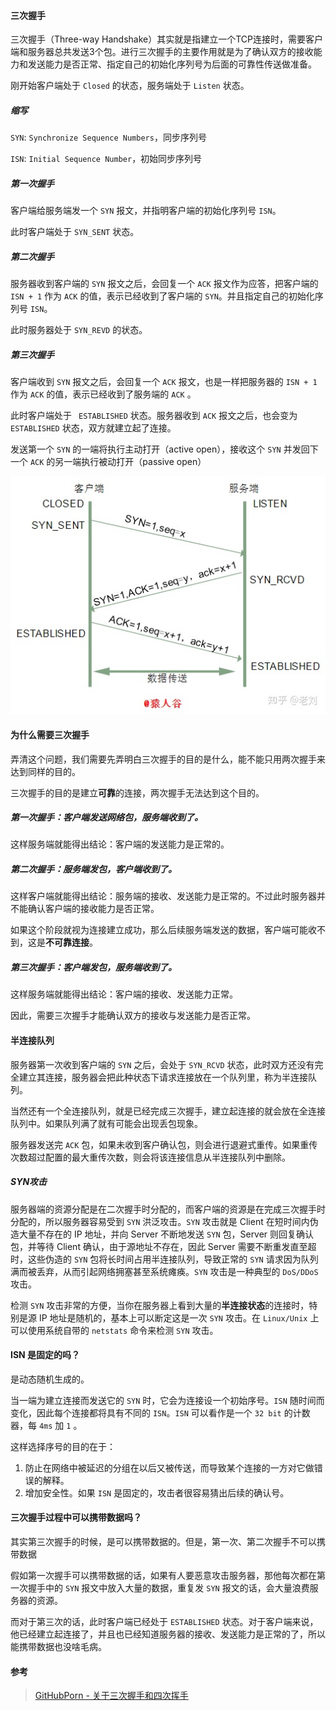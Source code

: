 #### 三次握手

三次握手（Three-way Handshake）其实就是指建立一个TCP连接时，需要客户端和服务器总共发送3个包。进行三次握手的主要作用就是为了确认双方的接收能力和发送能力是否正常、指定自己的初始化序列号为后面的可靠性传送做准备。

刚开始客户端处于 `Closed` 的状态，服务端处于 `Listen` 状态。



##### 缩写

`SYN`: `Synchronize Sequence Numbers`，同步序列号

`ISN`: `Initial Sequence Number`，初始同步序列号



##### 第一次握手

客户端给服务端发一个 `SYN` 报文，并指明客户端的初始化序列号 `ISN`。

此时客户端处于 `SYN_SENT` 状态。



##### 第二次握手

服务器收到客户端的 `SYN` 报文之后，会回复一个 `ACK`  报文作为应答，把客户端的 `ISN + 1` 作为 `ACK` 的值，表示已经收到了客户端的 `SYN`。并且指定自己的初始化序列号 `ISN`。

此时服务器处于 `SYN_REVD` 的状态。



##### 第三次握手

客户端收到 `SYN` 报文之后，会回复一个 `ACK` 报文，也是一样把服务器的 `ISN + 1` 作为 `ACK` 的值，表示已经收到了服务端的 `ACK` 。

此时客户端处于 ` ESTABLISHED` 状态。服务器收到 `ACK` 报文之后，也会变为 `ESTABLISHED` 状态，双方就建立起了连接。



发送第一个 `SYN` 的一端将执行主动打开（active open），接收这个 `SYN` 并发回下一个 `ACK` 的另一端执行被动打开（passive open）



![img](assets/v2-2a54823bd63e16674874aa46a67c6c72_720w.jpg)



#### 为什么需要三次握手

弄清这个问题，我们需要先弄明白三次握手的目的是什么，能不能只用两次握手来达到同样的目的。

三次握手的目的是建立**可靠**的连接，两次握手无法达到这个目的。



##### 第一次握手：客户端发送网络包，服务端收到了。

这样服务端就能得出结论：客户端的发送能力是正常的。



##### 第二次握手：服务端发包，客户端收到了。

这样客户端就能得出结论：服务端的接收、发送能力是正常的。不过此时服务器并不能确认客户端的接收能力是否正常。

如果这个阶段就视为连接建立成功，那么后续服务端发送的数据，客户端可能收不到，这是**不可靠连接**。



##### 第三次握手：客户端发包，服务端收到了。

这样服务端就能得出结论：客户端的接收、发送能力正常。

因此，需要三次握手才能确认双方的接收与发送能力是否正常。





#### **半连接队列**

服务器第一次收到客户端的 `SYN` 之后，会处于 `SYN_RCVD` 状态，此时双方还没有完全建立其连接，服务器会把此种状态下请求连接放在一个队列里，称为半连接队列。

当然还有一个全连接队列，就是已经完成三次握手，建立起连接的就会放在全连接队列中。如果队列满了就有可能会出现丢包现象。

服务器发送完 `ACK` 包，如果未收到客户确认包，则会进行退避式重传。如果重传次数超过配置的最大重传次数，则会将该连接信息从半连接队列中删除。



##### SYN攻击

服务器端的资源分配是在二次握手时分配的，而客户端的资源是在完成三次握手时分配的，所以服务器容易受到 `SYN` 洪泛攻击。`SYN` 攻击就是 Client 在短时间内伪造大量不存在的 IP 地址，并向 Server 不断地发送 `SYN` 包，Server 则回复确认包，并等待 Client 确认，由于源地址不存在，因此 Server 需要不断重发直至超时，这些伪造的 `SYN` 包将长时间占用半连接队列，导致正常的 `SYN` 请求因为队列满而被丢弃，从而引起网络拥塞甚至系统瘫痪。`SYN` 攻击是一种典型的 `DoS/DDoS` 攻击。

检测 `SYN` 攻击非常的方便，当你在服务器上看到大量的**半连接状态**的连接时，特别是源 IP 地址是随机的，基本上可以断定这是一次 `SYN` 攻击。在 `Linux/Unix` 上可以使用系统自带的 `netstats` 命令来检测 `SYN` 攻击。



#### ISN 是固定的吗？

是动态随机生成的。

当一端为建立连接而发送它的 `SYN` 时，它会为连接设一个初始序号。`ISN` 随时间而变化，因此每个连接都将具有不同的 `ISN`。`ISN` 可以看作是一个 `32 bit` 的计数器，每 `4ms` 加 `1` 。

这样选择序号的目的在于：

1. 防止在网络中被延迟的分组在以后又被传送，而导致某个连接的一方对它做错误的解释。
2. 增加安全性。如果 `ISN` 是固定的，攻击者很容易猜出后续的确认号。



#### 三次握手过程中可以携带数据吗？

其实第三次握手的时候，是可以携带数据的。但是，第一次、第二次握手不可以携带数据

假如第一次握手可以携带数据的话，如果有人要恶意攻击服务器，那他每次都在第一次握手中的 `SYN` 报文中放入大量的数据，重复发 `SYN` 报文的话，会大量浪费服务器的资源。

而对于第三次的话，此时客户端已经处于 `ESTABLISHED` 状态。对于客户端来说，他已经建立起连接了，并且也已经知道服务器的接收、发送能力是正常的了，所以能携带数据也没啥毛病。



#### 参考

> [GitHubPorn - 关于三次握手和四次挥手](https://www.zhihu.com/question/271701044/answer/1935194322)

